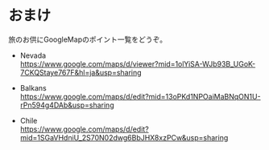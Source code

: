 # おまけ

旅のお供にGoogleMapのポイント一覧をどうぞ。

* Nevada   
https://www.google.com/maps/d/viewer?mid=1olYiSA-WJb93B_UGoK-7CKQStaye767F&hl=ja&usp=sharing 

* Balkans  
https://www.google.com/maps/d/edit?mid=13oPKd1NPOaiMaBNqON1U-rPn594g4DAb&usp=sharing

* Chile  
https://www.google.com/maps/d/edit?mid=1SGaVHdniU_2S70N02dwg6BbJHX8xzPCw&usp=sharing

